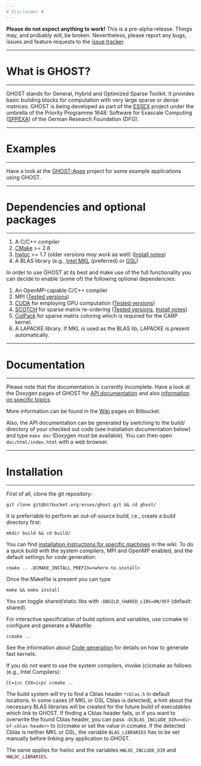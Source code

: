 ```yaml
---
# Disclaimer #
---
```


**Please do not expect anything to work!** This is a pre-alpha release. Things may, and probably will, be broken. 
Nevertheless, please report any bugs, issues and feature requests to the [issue tracker](https://bitbucket.org/essex/ghost/issues).

---
# What is GHOST? #
---

GHOST stands for General, Hybrid and Optimized Sparse Toolkit. It provides
basic building blocks for computation with very large sparse or dense matrices. GHOST
is being developed as part of the [ESSEX](http://blogs.fau.de/essex/) project
under the umbrella of the Priority Programme 1648: Software for Exascale
Computing ([SPPEXA](http://www.sppexa.de/)) of the German Research Foundation (DFG).

---
# Examples #
---

Have a look at the [GHOST-Apps](https://bitbucket.org/essex/ghost-apps) project for some example applications using GHOST.

---
# Dependencies and optional packages #
---

1. A C/C++ compiler
1. [CMake](http://www.cmake.org) >= 2.8
1. [hwloc](http://www.open-mpi.org/projects/hwloc) >= 1.7 (older versions *may* work as well) ([Install notes](https://bitbucket.org/essex/ghost/wiki/Dependencies))
1. A BLAS library (e.g., [Intel MKL](http://software.intel.com/en-us/intel-mkl) (preferred) or [GSL](http://www.gnu.org/software/gsl/))

In order to use GHOST at its best and make use of the full functionality 
you can decide to enable (some of) the following optional dependencies:

1. An OpenMP-capable C/C++ compiler
1. MPI ([Tested versions](https://bitbucket.org/essex/ghost/wiki/Compatibility))
1. [CUDA](http://www.nvidia.com/cuda) for employing GPU computation ([Tested versions](https://bitbucket.org/essex/ghost/wiki/Compatibility))
1. [SCOTCH](http://www.labri.fr/perso/pelegrin/scotch/) for sparse matrix re-ordering ([Tested versions](https://bitbucket.org/essex/ghost/wiki/Compatibility), [Install notes](https://bitbucket.org/essex/ghost/wiki/Dependencies))
1. [ColPack](http://cscapes.cs.purdue.edu/coloringpage/software.htm) for sparse matrix coloring which is required for the CARP kernel.
1. A LAPACKE library. If MKL is used as the BLAS lib, LAPACKE is present automatically.

---
# Documentation #
---

Please note that the documentation is currently incomplete.
Have a look at the Doxygen pages of GHOST for [API documentation](http://mkreutzer.bitbucket.org/ghost_doc/) and also [information on specific topics](http://mkreutzer.bitbucket.org/ghost_doc/pages.html).

More information can be found in the [Wiki](https://bitbucket.org/essex/ghost/wiki) pages on Bitbucket.

Also, the API documentation can be generated by switching to the build/ directory of your checked out code (see installation documentation below) and type `make doc` (Doxygen must be available).
You can then open `doc/html/index.html` with a web browser.

---
# Installation #
---

First of all, clone the git repository:

`git clone git@bitbucket.org:essex/ghost.git && cd ghost/`

It is preferrable to perform an out-of-source build, i.e., create a build directory first:

`mkdir build && cd build/`

You can find [installation instructions for specific machines](https://bitbucket.org/essex/ghost/wiki/Installation%20instructions) in the wiki.
To do a quick build with the system compilers, MPI and OpenMP enabled, and the default settings for code generation:

`cmake .. -DCMAKE_INSTALL_PREFIX=<where-to-install>`

Once the Makefile is present you can type

`make && make install`

You can toggle shared/static libs with `-DBUILD_SHARED_LIBS=ON/OFF` (default: shared).

For interactive specification of build options and variables, use ccmake to configure and generate a Makefile:

`ccmake ..`

See the information about [Code generation](http://mkreutzer.bitbucket.org/ghost_docs/md__home_hpc_unrz_unrza317_proj_ESSEX_ghost_doxygen_codegeneration.html) for details on how to generate fast kernels.

If you do not want to use the system compilers, invoke (c)cmake as follows (e.g., Intel Compilers):

`CC=icc CXX=icpc ccmake ..`

The build system will try to find a Cblas header `*cblas.h` in default locations.
In some cases (if MKL or GSL Cblas is detected), a hint about the necessary BLAS libraries will be created for the future build of executables which link to GHOST.
If finding a Cblas header fails, or if you want to overwrite the found Cblas header, you can pass `-DCBLAS_INCLUDE_DIR=<dir-of-cblas-header>` to (c)cmake or set the value in ccmake.
If the detected Cblas is neither MKL or GSL, the variable `BLAS_LIBRARIES` has to be set manually before linking any application to GHOST.

The same applies for hwloc and the variables `HWLOC_INCLUDE_DIR` and `HWLOC_LIBRARIES`.


